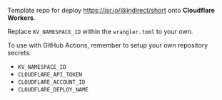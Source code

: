 Template repo for deploy https://jsr.io/@indirect/short onto **Cloudflare Workers**.

Replace `KV_NAMESPACE_ID` within the `wrangler.toml` to your own.

To use with GitHub Actions, remember to setup your own repository secrets:

- `KV_NAMESPACE_ID`
- `CLOUDFLARE_API_TOKEN`
- `CLOUDFLARE_ACCOUNT_ID`
- `CLOUDFLARE_DEPLOY_NAME`

